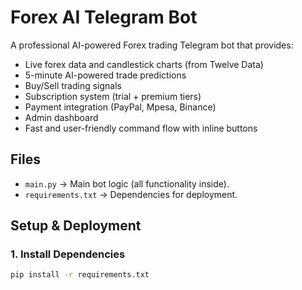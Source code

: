 # Forex AI Telegram Bot  

A professional AI-powered Forex trading Telegram bot that provides:  
- Live forex data and candlestick charts (from Twelve Data)  
- 5-minute AI-powered trade predictions  
- Buy/Sell trading signals  
- Subscription system (trial + premium tiers)  
- Payment integration (PayPal, Mpesa, Binance)  
- Admin dashboard  
- Fast and user-friendly command flow with inline buttons  

## Files
- `main.py` → Main bot logic (all functionality inside).  
- `requirements.txt` → Dependencies for deployment.  

## Setup & Deployment  

### 1. Install Dependencies
```bash
pip install -r requirements.txt

